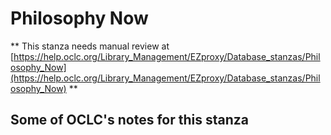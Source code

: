 # Philosophy Now
** This stanza needs manual review at [https://help.oclc.org/Library_Management/EZproxy/Database_stanzas/Philosophy_Now](https://help.oclc.org/Library_Management/EZproxy/Database_stanzas/Philosophy_Now) **

## Some of OCLC's notes for this stanza

&nbsp;
